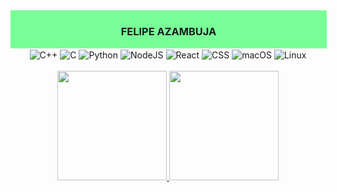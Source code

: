 <div style="background:#79FF97; width:100%; padding: 1px;">
  <h3 align="center">FELIPE AZAMBUJA</h3>
</div>
<div style="display: inline_block; text-align: center; width: 100%;" align="center">
  <img align="center" alt="C++" src="https://img.shields.io/badge/C%2B%2B-151515?style=for-the-badge&logo=c%2B%2B&logoColor=lightblue" />
  <img align="center" alt="C" src="https://img.shields.io/badge/C-151515?style=for-the-badge&logo=c&logoColor=green" />
  <img align="center" alt="Python" src="https://img.shields.io/badge/Python-151515?style=for-the-badge&logo=python" />
  <img align="center" alt="NodeJS" src="https://img.shields.io/badge/Node.js-151515?style=for-the-badge&logo=nodedotjs&logoColor=yellow" />
  <img align="center" alt="React" src="https://img.shields.io/badge/React-151515?style=for-the-badge&logo=react&logoColor=blue" />
  <img align="center" alt="CSS" src="https://img.shields.io/badge/CSS-151515?style=for-the-badge&logo=css3&logoColor=white" />
  <img align="center" alt="macOS" src="https://img.shields.io/badge/macOS-000000?style=for-the-badge&logo=apple" />
  <img align="center" alt="Linux" src="https://img.shields.io/badge/Linux-000000?style=for-the-badge&logo=linux" />
</div>
<br>
<div style="display: inline_block; text-align: center; width: 100%;" align="center">
  <a href="https://github.com/DeguShi" style="display:block">
    <img height="175em" src="https://github-readme-stats.vercel.app/api?username=DeguShi&show_icons=true&theme=dark&include_all_commits=true&count_private=true&hide_border=true&title_color=4169E1&icon_color=4169E1&bg_color=151515&text_color=FFF"/>
    <img height="175em" src="https://github-readme-streak-stats.herokuapp.com?user=DeguShi&theme=dark&hide_border=true&ring=4169E1&fire=yellow&currStreakLabel=white&background=151515"/>
  </a>
</div>

##
